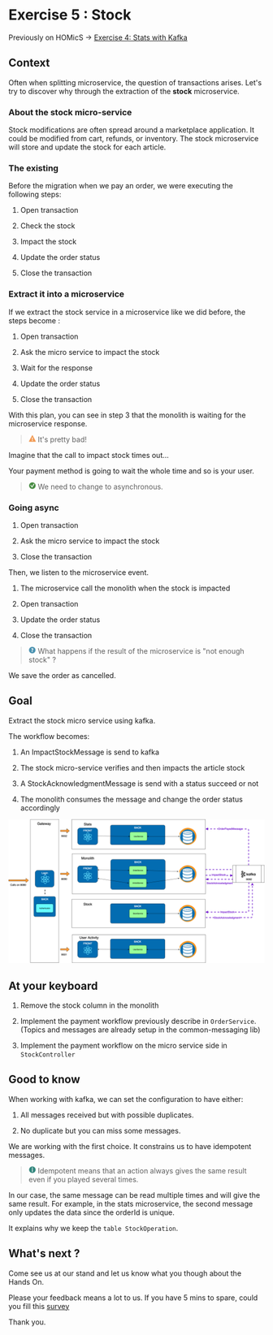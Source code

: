 # Exercise 5 : Stock

Previously on HOMicS -> [Exercise 4: Stats with Kafka](../user-guide/kafka.md)

## Context

Often when splitting microservice, the question of transactions arises.
Let's try to discover why through the extraction of the **stock** microservice.

### About the stock micro-service

Stock modifications are often spread around a marketplace application. It could be modified from cart, refunds, or inventory.
The stock microservice will store and update the stock for each article. 

### The existing

Before the migration when we pay an order, we were executing the following steps:

1. Open transaction

2. Check the stock

3. Impact the stock

4. Update the order status

5. Close the transaction

### Extract it into a microservice

If we extract the stock service in a microservice like we did before, the steps become :

1. Open transaction

2. Ask the micro service to impact the stock

3. Wait for the response

4. Update the order status

5. Close the transaction

With this plan, you can see in step 3 that the monolith is waiting for the microservice response.

> ![warning](../img/warning.png) It's pretty bad! 

Imagine that the call to impact stock times out... 

Your payment method is going to wait the whole time and so is your user.

> ![tip](../img/success.png) We need to change to asynchronous.

### Going async


1. Open transaction

2. Ask the micro service to impact the stock

3. Close the transaction

Then, we listen to the microservice event.

1. The microservice call the monolith when the stock is impacted

2. Open transaction

3. Update the order status

4. Close the transaction


> ![question](../img/question.png) What happens if the result of the microservice is "not enough stock" ?

We save the order as cancelled.

## Goal 

Extract the stock micro service using kafka.

The workflow becomes:

1. An ImpactStockMessage is send to kafka

2. The stock micro-service verifies and then impacts the article stock

3. A StockAcknowledgmentMessage is send with a status succeed or not

4. The monolith consumes the message and change the order status accordingly

![stock](../img/stock.png)

## At your keyboard

1. Remove the stock column in the monolith

2. Implement the payment workflow previously describe in `OrderService`.
    (Topics and messages are already setup in the common-messaging lib)

3. Implement the payment workflow on the micro service side in `StockController`


## Good to know

When working with kafka, we can set the configuration to have either:

1. All messages received but with possible duplicates.

2. No duplicate but you can miss some messages.

We are working with the first choice. It constrains us to have idempotent messages.

> ![info](../img/info.png) Idempotent means that an action always gives the same result even if you played several times.

In our case, the same message can be read multiple times and will give the same result. For example, in the stats microservice,
the second message only updates the data since the orderId is unique.

It explains why we keep the `table StockOperation`.
  
## What's next ?

Come see us at our stand and let us know what you though about the Hands On.

Please your feedback means a lot to us. If you have 5 mins to spare, could you fill this
[survey](https://docs.google.com/forms/d/1VAbfBPXvYej24ciUkATdY9dSuQVxMxfBG3psfe4mQoo/edit)

Thank you. 

